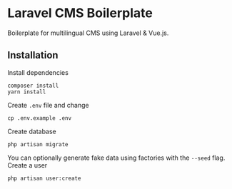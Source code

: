 # Laravel CMS Boilerplate

Boilerplate for multilingual CMS using Laravel & Vue.js.

## Installation

Install dependencies
```
composer install
yarn install
```

Create `.env` file and change
```
cp .env.example .env
```

Create database
```
php artisan migrate
```

You can optionally generate fake data using factories with the `--seed` flag.
Create a user
```
php artisan user:create
```
